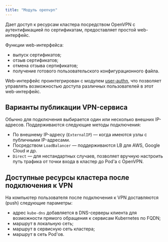 ```yaml
---
title: "Модуль openvpn"
---
```


Дает доступ к ресурсам кластера посредством OpenVPN с аутентификацией по сертификатам, предоставляет простой web-интерфейс.

Функции web-интерфейса:
- выпуск сертификатов;
- отзыв сертификатов;
- отмена отзыва сертификатов;
- получение готового пользовательского конфигурационного файла.

Web-интерфейс проинтегрирован с модулем [user-authn](../150-user-authn/), что позволяет управлять возможностью доступа различных пользователей в этот web-интерфейс.

## Варианты публикации VPN-сервиса

Обычно для подключения выбирается один или несколько внешних IP-адресов. Поддерживаются следующие методы подключения:
- По внешнему IP-адресу (`ExternalIP`) — когда имеются узлы с публичными IP-адресами.
- Посредством `LoadBalancer` — поддерживаются LB для AWS, Google Сloud и др.
- `Direct` — для нестандартных случаев, позволяет вручную настроить путь трафика от точки входа в кластер до Pod'а с OpenVPN.

## Доступные ресурсы кластера после подключения к VPN

На компьютер пользователя после подключения к VPN доставляются (push) следующие параметры:
- адрес `kube-dns` добавляется в DNS-серверы клиента для возможности прямого обращения к сервисам Kubernetes по FQDN;
- маршрут в локальную сеть;
- маршрут в сервисную сеть кластера;
- маршрут в сеть Pod'ов.
